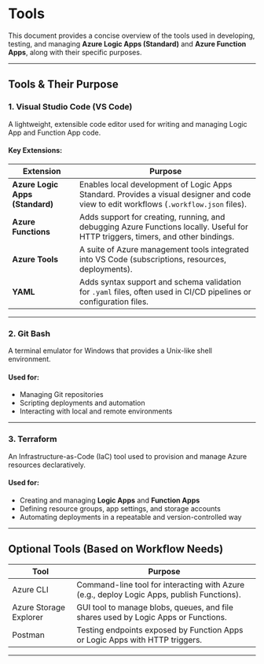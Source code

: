 # Tools

This document provides a concise overview of the tools used in developing, testing, and managing **Azure Logic Apps (Standard)** and **Azure Function Apps**, along with their specific purposes.

---

## Tools & Their Purpose

### 1. Visual Studio Code (VS Code)

A lightweight, extensible code editor used for writing and managing Logic App and Function App code.

#### Key Extensions:

| Extension                       | Purpose                                                                                                                                |
| ------------------------------- | -------------------------------------------------------------------------------------------------------------------------------------- |
| **Azure Logic Apps (Standard)**     | Enables local development of Logic Apps Standard. Provides a visual designer and code view to edit workflows (`.workflow.json` files). |
| **Azure Functions**                 | Adds support for creating, running, and debugging Azure Functions locally. Useful for HTTP triggers, timers, and other bindings.       |
| **Azure Tools**                     | A suite of Azure management tools integrated into VS Code (subscriptions, resources, deployments).                                     |
| **YAML**                            | Adds syntax support and schema validation for `.yaml` files, often used in CI/CD pipelines or configuration files.                     |

---

### 2. Git Bash

A terminal emulator for Windows that provides a Unix-like shell environment.

#### Used for:

* Managing Git repositories
* Scripting deployments and automation
* Interacting with local and remote environments

---

### 3. Terraform

An Infrastructure-as-Code (IaC) tool used to provision and manage Azure resources declaratively.

#### Used for:

* Creating and managing **Logic Apps** and **Function Apps**
* Defining resource groups, app settings, and storage accounts
* Automating deployments in a repeatable and version-controlled way

---

## Optional Tools (Based on Workflow Needs)

| Tool                       | Purpose                                                                                    |
| -------------------------- | ------------------------------------------------------------------------------------------ |
| Azure CLI                  | Command-line tool for interacting with Azure (e.g., deploy Logic Apps, publish Functions). |
| Azure Storage Explorer     | GUI tool to manage blobs, queues, and file shares used by Logic Apps or Functions.         |
| Postman            | Testing endpoints exposed by Function Apps or Logic Apps with HTTP triggers.               |

---